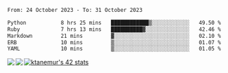 <!--START_SECTION:waka-->

```txt
From: 24 October 2023 - To: 31 October 2023

Python           8 hrs 25 mins   ████████████▒░░░░░░░░░░░░   49.50 %
Ruby             7 hrs 13 mins   ██████████▓░░░░░░░░░░░░░░   42.46 %
Markdown         21 mins         ▓░░░░░░░░░░░░░░░░░░░░░░░░   02.10 %
ERB              10 mins         ▒░░░░░░░░░░░░░░░░░░░░░░░░   01.07 %
YAML             10 mins         ▒░░░░░░░░░░░░░░░░░░░░░░░░   01.05 %
```

<!--END_SECTION:waka-->
<a href="https://github.com/anuraghazra/github-readme-stats">
  <img align="left" src="https://github-readme-stats.vercel.app/api?username=Tanesan&count_private=true&show_icons=true" />
<img align="left" src="https://github-readme-stats.vercel.app/api/top-langs/?username=Tanesan" />
</a>

[![ktanemur's 42 stats](https://badge42.vercel.app/api/v2/cl1wslf6s002109l771rng2w8/stats?cursusId=21&coalitionId=62)](https://github.com/JaeSeoKim/badge42)
